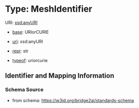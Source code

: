 # Type: MeshIdentifier



URI: [xsd:anyURI](xsd:anyURI)

* [base](https://w3id.org/linkml/base): URIorCURIE

* [uri](https://w3id.org/linkml/uri): xsd:anyURI

* [repr](https://w3id.org/linkml/repr): str

* [typeof](https://w3id.org/linkml/typeof): uriorcurie







## Identifier and Mapping Information







### Schema Source


* from schema: https://w3id.org/bridge2ai/standards-schema



